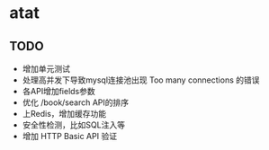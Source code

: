 atat
===================

TODO
-------------------

* 增加单元测试
* 处理高并发下导致mysql连接池出现 Too many connections 的错误
* 各API增加fields参数
* 优化 /book/search API的排序
* 上Redis，增加缓存功能
* 安全性检测，比如SQL注入等
* 增加 HTTP Basic API 验证
